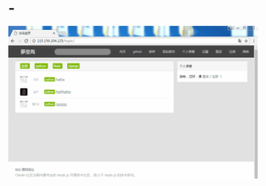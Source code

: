 # -


![img](https://github.com/majunjun12345/forum/blob/master/%E9%A1%B5%E9%9D%A2%E5%8A%9F%E8%83%BD%E4%BB%8B%E7%BB%8D/%E6%B3%A8%E5%86%8C%E7%99%BB%E5%BD%95%E9%80%80%E5%87%BA.gif)

